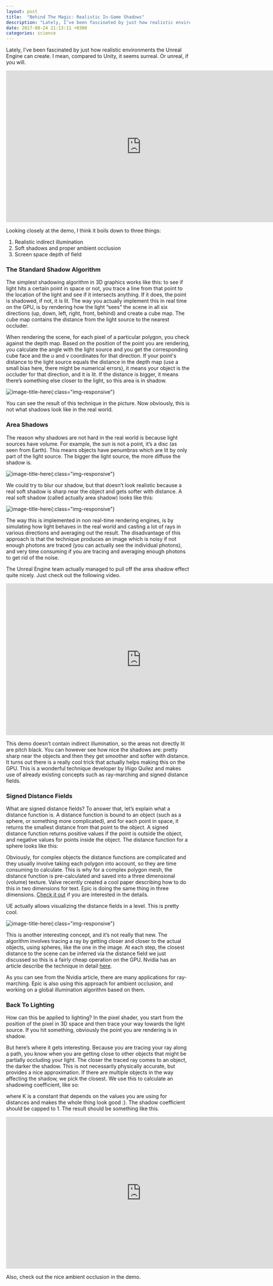 ```yaml
---
layout: post
title:  "Behind The Magic: Realistic In-Game Shadows"
description: "Lately, I’ve been fascinated by just how realistic environments the Unreal Engine can create. I mean, compared to Unity, it seems surreal. Or unreal, if you will. Looking closely at the demo, I think it boils down to three things..."
date: 2017-08-24 21:13:11 +0300
categories: science
---
```


Lately, I’ve been fascinated by just how realistic environments the Unreal Engine can create. I mean, compared to Unity, it seems surreal. Or unreal, if you will.

<iframe width="740" height="415" src="https://www.youtube.com/embed/8kdjJ1qsL2c" frameborder="0" allowfullscreen></iframe>

Looking closely at the demo, I think it boils down to three things:

1. Realistic indirect illumination
2. Soft shadows and proper ambient occlusion
3. Screen space depth of field

### The Standard Shadow Algorithm ###
The simplest shadowing algorithm in 3D graphics works like this: to see if light hits a certain point in space or not, you trace a line from that point to the location of the light and see if it intersects anything. If it does, the point is shadowed, if not, it is lit. The way you actually implement this in real time on the GPU, is by rendering how the light “sees” the scene in all six directions (up, down, left, right, front, behind) and create a cube map. The cube map contains the distance from the light source to the nearest occluder.

When rendering the scene, for each pixel of a particular polygon, you check against the depth map. Based on the position of the point you are rendering, you calculate the angle with the light source and you get the corresponding cube face and the *u* and *v* coordinates for that direction. If your point's distance to the light source equals the distance in the depth map (use a small bias here, there might be numerical errors), it means your object is the occluder for that direction, and it is lit. If the distance is bigger, it means there’s something else closer to the light, so this area is in shadow.

![image-title-here](/images/lighting1.jpg){:class="img-responsive"} 

You can see the result of this technique in the picture. Now obviously, this is not what shadows look like in the real world.

### Area Shadows ###
The reason why shadows are not hard in the real world is because light sources have volume. For example, the sun is not a point, it’s a disc (as seen from Earth). This means objects have penumbras which are lit by only part of the light source. The bigger the light source, the more diffuse the shadow is. 

![image-title-here](/images/lighting2.jpg){:class="img-responsive"} 

We could try to blur our shadow, but that doesn’t look realistic because a real soft shadow is sharp near the object and gets softer with distance. A real soft shadow (called actually area shadow) looks like this:

![image-title-here](/images/lighting3.jpg){:class="img-responsive"} 

The way this is implemented in non real-time rendering engines, is by simulating how light behaves in the real world and casting a lot of rays in various directions and averaging out the result. The disadvantage of this approach is that the technique produces an image which is noisy if not enough photons are traced (you can actually see the individual photons), and very time consuming if you are tracing and averaging enough photons to get rid of the noise.

The Unreal Engine team actually managed to pull off the area shadow effect quite nicely. Just check out the following video.

<iframe width="740" height="415" src="https://www.youtube.com/embed/-xai0iBffUc" frameborder="0" allowfullscreen></iframe>

This demo doesn’t contain indirect illumination, so the areas not directly lit are pitch black. You can however see how nice the shadows are: pretty sharp near the objects and then they get smoother and softer with distance. It turns out there is a really cool trick that actually helps making this on the GPU. This is a wonderful technique developer by Iñigo Quilez and makes use of already existing concepts such as ray-marching and signed distance fields.

### Signed Distance Fields ###
What are signed distance fields? To answer that, let’s explain what a distance function is. A distance function is bound to an object (such as a sphere, or something more complicated), and for each point in space, it returns the smallest distance from that point to the object. A signed distance function returns positive values if the point is outside the object, and negative values for points inside the object. The distance function for a sphere looks like this:

<script src="https://gist.github.com/toaderflorin/efe0081985123837ac7244815341650e.js"></script>

Obviously, for complex objects the distance functions are complicated and they usually involve taking each polygon into account, so they are time consuming to calculate. This is why for a complex polygon mesh, the distance function is pre-calculated and saved into a three dimensional (volume) texture. Valve recently created a cool paper describing how to do this in two dimensions for text. Epic is doing the same thing in three dimensions. [Check it out](http://www.valvesoftware.com/publications/2007/SIGGRAPH2007_AlphaTestedMagnification.pdf) if you are interested in the details.

UE actually allows visualizing the distance fields in a level. This is pretty cool.

![image-title-here](/images/dfields.jpg){:class="img-responsive"} 

This is another interesting concept, and it’s not really that new. The algorithm involves tracing a ray by getting closer and closer to the actual objects, using spheres, like the one in the image. At each step, the closest distance to the scene can be inferred via the distance field we just discussed so this is a fairly cheap operation on the GPU. Nvidia has an article describe the technique in detail [here](http://http.developer.nvidia.com/GPUGems2/gpugems2_chapter08.html).

As you can see from the Nvidia article, there are many applications for ray-marching. Epic is also using this approach for ambient occlusion, and working on a global illumination algorithm based on them.

### Back To Lighting ###
How can this be applied to lighting? In the pixel shader, you start from the position of the pixel in 3D space and then trace your way towards the light source. If you hit something, obviously the point you are rendering is in shadow. 

But here’s where it gets interesting. Because you are tracing your ray along a path, you know when you are getting close to other objects that might be partially occluding your light. The closer the traced ray comes to an object, the darker the shadow. This is not necessarily physically accurate, but provides a nice approximation. If there are multiple objects in the way affecting the shadow, we pick the closest. We use this to calculate an shadowing coefficient, like so:

<script src="https://gist.github.com/toaderflorin/2e341d9b52d084926fea20df353a64a9.js"></script>

where K is a constant that depends on the values you are using for distances and makes the whole thing look good :). The shadow coefficient should be capped to 1. The result should be something like this. 

<iframe width="740" height="415" src="https://www.youtube.com/embed/HEtGeBOyKCY" frameborder="0" allowfullscreen></iframe>

Also, check out the nice ambient occlusion in the demo.
